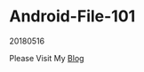 # Android-File-101
20180516


Please Visit My [Blog](https://qiita.com/Dreamwalker/items/a87b3a1e352d555a050c) 
